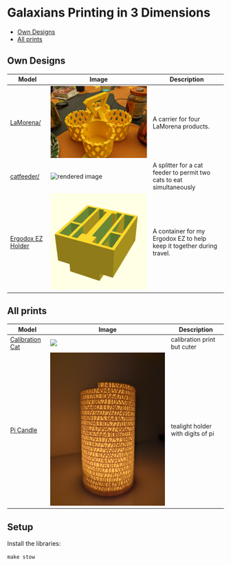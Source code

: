 # Galaxians Printing in 3 Dimensions

- [Own Designs](#own-designs)
- [All prints](#all-prints)

## Own Designs

Model | Image | Description
--- | --- | ---
[LaMorena/](LaMorena/) | ![rendered image](./LaMorena/images/printed2.jpg) | A carrier for four LaMorena products.
[catfeeder/](catfeeder/) | ![rendered image](./catfeeder/images/catfeeder.gif) | A splitter for a cat feeder to permit two cats to eat simultaneously
[Ergodox EZ Holder](ErgodoxEZ/) | ![rendered image](./ErgodoxEz/ErgodoxEzHolder.png) | A container for my Ergodox EZ to help keep it together during travel.


## All prints

Model | Image | Description
--- | --- | ---
[Calibration Cat](https://www.thingiverse.com/thing:1545913) | ![](https://cdn.thingiverse.com/renders/cc/25/58/b1/71/72acded3acd45e4c8b6ed680854b8ab1_preview_featured.jpg) | calibration print but cuter
[Pi Candle](https://www.thingiverse.com/thing:271769) | ![](./stl/images/pi_candle.jpg) | tealight holder with digits of pi


## Setup

Install the libraries:

```
make stow
```
